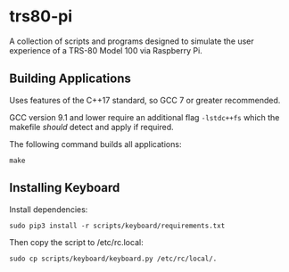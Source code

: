 # trs80-pi
A collection of scripts and programs designed to simulate the user experience of a TRS-80 Model 100 via Raspberry Pi.

## Building Applications

Uses features of the C++17 standard, so GCC 7 or greater recommended.

GCC version 9.1 and lower require an additional flag `-lstdc++fs` which the makefile *should* detect and apply if required.

The following command builds all applications:
```
make
```

## Installing Keyboard

Install dependencies:
```
sudo pip3 install -r scripts/keyboard/requirements.txt
```

Then copy the script to /etc/rc.local:
```
sudo cp scripts/keyboard/keyboard.py /etc/rc/local/.
```

